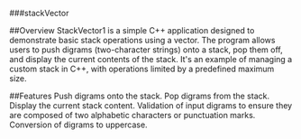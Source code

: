 ###stackVector

##Overview
StackVector1 is a simple C++ application designed to demonstrate basic stack operations using a vector.
The program allows users to push digrams (two-character strings) onto a stack, pop them off, and display the current contents of the stack.
It's an example of managing a custom stack in C++, with operations limited by a predefined maximum size.

##Features
Push digrams onto the stack.
Pop digrams from the stack.
Display the current stack content.
Validation of input digrams to ensure they are composed of two alphabetic characters or punctuation marks.
Conversion of digrams to uppercase.
